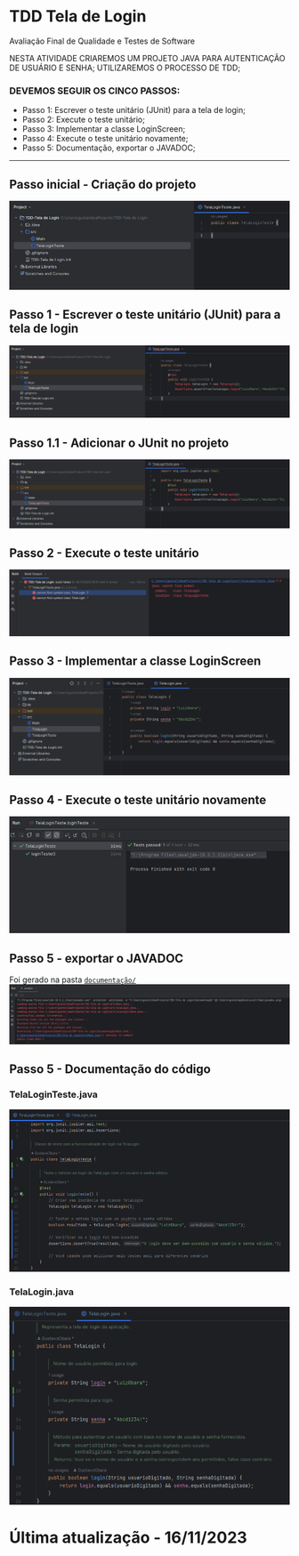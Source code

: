 # TDD Tela de Login
Avaliação Final de Qualidade e Testes de Software

NESTA ATIVIDADE CRIAREMOS UM PROJETO JAVA PARA AUTENTICAÇÃO DE USUÁRIO E SENHA;
UTILIZAREMOS O PROCESSO DE TDD;

### DEVEMOS SEGUIR OS CINCO PASSOS:

<ul>
    <li>Passo 1: Escrever o teste unitário (JUnit) para a tela de login;</li>
    <li>Passo 2: Execute o teste unitário;</li>
    <li>Passo 3: Implementar a classe LoginScreen;</li>
    <li>Passo 4: Execute o teste unitário novamente;</li>
    <li>Passo 5: Documentação, exportar o JAVADOC;</li>
</ul>

<hr>

## Passo inicial - Criação do projeto
![Passo 0 - Criação do Projeto](img/passo0.png)

## Passo 1 - Escrever o teste unitário (JUnit) para a tela de login
![Passo 1 - Teste unitário](img/passo1.png)

## Passo 1.1 - Adicionar o JUnit no projeto
![Passo 1.1 - Adicionando JUnit](img/addJUnit.png)

## Passo 2 - Execute o teste unitário
![Passo 2 - Executar teste unitário](img/passo2.png)

## Passo 3 - Implementar a classe LoginScreen
![Passo 3 - Classe TelaLogin](img/passo3.png)

## Passo 4 - Execute o teste unitário novamente
![Passo 4 - Executar teste unitário](img/passo4.png)

## Passo 5 - exportar o JAVADOC
Foi gerado na pasta [`documentação/`](documentação/)
![Passo 5 - Exportar Javadoc](img/passo5.png)

## Passo 5 - Documentação do código
### TelaLoginTeste.java
![Passo 5 - Documentação escrita](img/passo5_1.png)
### TelaLogin.java
![Passo 5 - Documentação escrita](img/passo5_2.png)

# Última atualização - 16/11/2023
